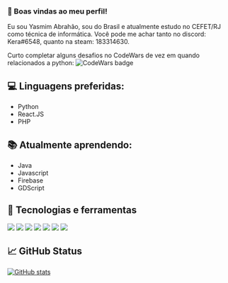 ### 🖖 Boas vindas ao meu perfil!

Eu sou Yasmim Abrahão, sou do Brasil e atualmente estudo no CEFET/RJ como técnica de informática. Você pode me achar tanto no discord: Kera#6548, quanto na steam: 183314630.

Curto completar alguns desafios no CodeWars de vez em quando relacionados a python: ![CodeWars badge](https://www.codewars.com/users/TinyHero13/badges/micro)

## 💻 Linguagens preferidas:
* Python
* React.JS
* PHP

## 📚 Atualmente aprendendo:
* Java
* Javascript
* Firebase
* GDScript

## 🔧 Tecnologias e ferramentas
![](https://img.shields.io/badge/Editor-Visual%20Studio%20Code-blue)
![](https://img.shields.io/badge/Editor-NetBeans-blue)
![](https://img.shields.io/badge/OS-Linux-blue)
![](https://img.shields.io/badge/OS-Windows-blue)
![](https://img.shields.io/badge/Code-Python-blue)
![](https://img.shields.io/badge/Code-PHP-blue)
![](https://img.shields.io/badge/Tools-MySql-blue)

## 📈 GitHub Status
[![GitHub stats](https://github-readme-stats.vercel.app/api?username=TinyHero13)](https://github.com/TinyHero13/github-readme-stats)

